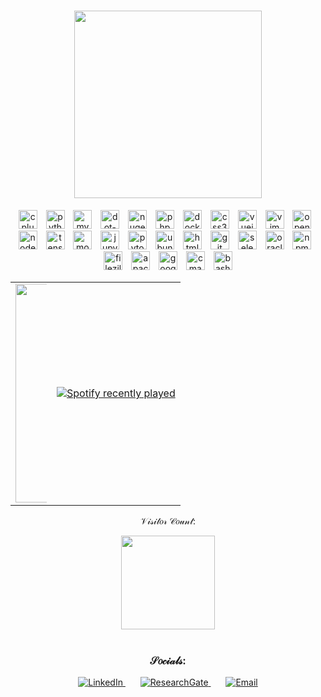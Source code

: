 <h1 align="center">
  <img src="https://i.imgur.com/bjrf4hD.gif" width="300"/> <!-- (https://www.textstudio.com/) -->
</h1>

<div align="center">
  <img src="https://cdn.jsdelivr.net/gh/devicons/devicon/icons/cplusplus/cplusplus-original.svg" style="width: 30px; height: 30px;" alt="cplusplus logo" />
  <img width="6" />
  <img src="https://cdn.jsdelivr.net/gh/devicons/devicon/icons/python/python-original.svg" style="width: 30px; height: 30px;" alt="python logo" />
  <img width="6" />
  <img src="https://cdn.jsdelivr.net/gh/devicons/devicon/icons/mysql/mysql-original.svg" style="width: 30px; height: 30px;" alt="mysql logo" />
  <img width="6" />
  <img src="https://cdn.jsdelivr.net/gh/devicons/devicon/icons/dot-net/dot-net-original.svg" style="width: 30px; height: 30px;" alt="dot-net logo" />
  <img width="6" />
  <img src="https://cdn.jsdelivr.net/gh/devicons/devicon/icons/nuget/nuget-original.svg" style="width: 30px; height: 30px;" alt="nuget logo" />
  <img width="6" />
  <img src="https://cdn.jsdelivr.net/gh/devicons/devicon/icons/php/php-original.svg" style="width: 30px; height: 30px;" alt="php logo" />
  <img width="6" />
  <img src="https://cdn.jsdelivr.net/gh/devicons/devicon/icons/docker/docker-original.svg" style="width: 30px; height: 30px;" alt="docker logo" />
  <img width="6" />
  <img src="https://cdn.jsdelivr.net/gh/devicons/devicon/icons/css3/css3-original.svg" style="width: 30px; height: 30px;" alt="css3 logo" />
  <img width="6" />
  <img src="https://cdn.jsdelivr.net/gh/devicons/devicon/icons/vuejs/vuejs-original.svg" style="width: 30px; height: 30px;" alt="vuejs logo" />
  <img width="6" />
  <img src="https://cdn.jsdelivr.net/gh/devicons/devicon/icons/vim/vim-original.svg" style="width: 30px; height: 30px;" alt="vim logo" />
  <img width="6" />
  <img src="https://cdn.jsdelivr.net/gh/devicons/devicon/icons/opencv/opencv-original.svg" style="width: 30px; height: 30px;" alt="opencv logo" />
  <img width="6" />
  <img src="https://cdn.jsdelivr.net/gh/devicons/devicon/icons/nodejs/nodejs-original.svg" style="width: 30px; height: 30px;" alt="nodejs logo" />
  <img width="6" />
  <img src="https://cdn.jsdelivr.net/gh/devicons/devicon/icons/tensorflow/tensorflow-original.svg" style="width: 30px; height: 30px;" alt="tensorflow logo" />
  <img width="6" />
  <img src="https://cdn.jsdelivr.net/gh/devicons/devicon/icons/moodle/moodle-original.svg" style="width: 30px; height: 30px;" alt="moodle logo" />
  <img width="6" />
  <img src="https://cdn.jsdelivr.net/gh/devicons/devicon/icons/jupyter/jupyter-original.svg" style="width: 30px; height: 30px;" alt="jupyter logo" />
  <img width="6" />
  <img src="https://cdn.jsdelivr.net/gh/devicons/devicon/icons/pytorch/pytorch-original.svg" style="width: 30px; height: 30px;" alt="pytorch logo" />
  <img width="6" />
  <img src="https://cdn.jsdelivr.net/gh/devicons/devicon/icons/ubuntu/ubuntu-plain.svg" style="width: 30px; height: 30px;" alt="ubuntu logo" />
  <img width="6" />
  <img src="https://cdn.jsdelivr.net/gh/devicons/devicon/icons/html5/html5-original.svg" style="width: 30px; height: 30px;" alt="html5 logo" />
  <img width="6" />
  <img src="https://cdn.jsdelivr.net/gh/devicons/devicon/icons/git/git-original.svg" style="width: 30px; height: 30px;" alt="git logo" />
  <img width="6" />
  <img src="https://cdn.jsdelivr.net/gh/devicons/devicon/icons/selenium/selenium-original.svg" style="width: 30px; height: 30px;" alt="selenium logo" />
  <img width="6" />
  <img src="https://cdn.jsdelivr.net/gh/devicons/devicon/icons/oracle/oracle-original.svg" style="width: 30px; height: 30px;" alt="oracle logo" />
  <img width="6" />
  <img src="https://cdn.jsdelivr.net/gh/devicons/devicon/icons/npm/npm-original-wordmark.svg" style="width: 30px; height: 30px;" alt="npm logo" />
  <img width="6" />
  <img src="https://cdn.jsdelivr.net/gh/devicons/devicon/icons/filezilla/filezilla-plain.svg" style="width: 30px; height: 30px;" alt="filezilla logo" />
  <img width="6" />
  <img src="https://cdn.jsdelivr.net/gh/devicons/devicon/icons/apache/apache-original.svg" style="width: 30px; height: 30px;" alt="apache logo" />
  <img width="6" />
  <img src="https://cdn.jsdelivr.net/gh/devicons/devicon/icons/googlecloud/googlecloud-original.svg" style="width: 30px; height: 30px;" alt="googlecloud logo" />
  <img width="6" />
  <img src="https://cdn.jsdelivr.net/gh/devicons/devicon/icons/cmake/cmake-original.svg" style="width: 30px; height: 30px;" alt="cmake logo" />
  <img width="6" />
  <img src="https://cdn.jsdelivr.net/gh/devicons/devicon/icons/bash/bash-original.svg" style="width: 30px; height: 30px;" alt="bash logo" />
</div>

<table style="width:100%;" align="center">
  <tr>
    <td style="max-width:50px;">
      <img src="https://images.pexels.com/photos/2215380/pexels-photo-2215380.jpeg?auto=compress&cs=tinysrgb&w=1260&h=750&dpr=2" width="350" />
    </td>
    <td style="min-width:50%;">
      <div align="center">
        <a href="https://open.spotify.com/user/9hspvq2ng766opikfib5505qd">
          <img src="https://spotify-recently-played-readme.vercel.app/api?user=9hspvq2ng766opikfib5505qd&count=5" alt="Spotify recently played" />
        </a>
      </div>
    </td>
  </tr>
</table>

<p align="center">𝒱𝒾𝓈𝒾𝓉𝑜𝓇 𝒞𝑜𝓊𝓃𝓉:</p>
<div align="center">
  <img src="https://profile-counter.glitch.me/Korent897/count.svg?" width="150" />
</div>

<br>

<h3 align="center">𝒮𝑜𝒸𝒾𝒶𝓁𝓈:</h3>
<p align="center">
  <a href="https://www.linkedin.com/in/majkorent/">
    <img src="https://img.shields.io/badge/LinkedIn-blue?style=flat-square&logo=linkedin&logoColor=white" alt="LinkedIn"/>
  </a>
  <img width="20" />
  <a href="https://www.researchgate.net/profile/Maj-Korent">
    <img src="https://img.shields.io/badge/ResearchGate-00ccbb?style=flat-square&logo=researchgate&logoColor=white" alt="ResearchGate"/>
  </a>
  <img width="20" />
  <a href="mailto:maj.korent@sers.si">
    <img src="https://img.shields.io/badge/Email-0078D4?style=flat-square&logo=microsoftoutlook&logoColor=white" alt="Email"/>
  </a>
</p>

